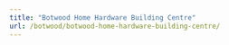```yaml
---
title: "Botwood Home Hardware Building Centre"
url: /botwood/botwood-home-hardware-building-centre/
---
```

